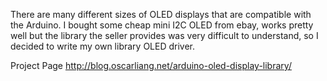 There are many different sizes of OLED displays that are compatible with the Arduino. I bought some cheap mini I2C OLED from ebay, works pretty well but the library the seller provides was very difficult to understand, so I decided to write my own library OLED driver.

Project Page
http://blog.oscarliang.net/arduino-oled-display-library/